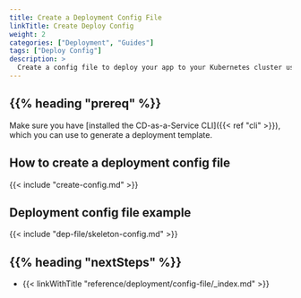```yaml
---
title: Create a Deployment Config File
linkTitle: Create Deploy Config
weight: 2
categories: ["Deployment", "Guides"]
tags: ["Deploy Config"]
description: >
  Create a config file to deploy your app to your Kubernetes cluster using CD-as-a-Service.
---
```


## {{% heading "prereq" %}}

Make sure you have [installed the CD-as-a-Service CLI]({{< ref "cli" >}}), which you can use to generate a deployment template.

## How to create a deployment config file

{{< include "create-config.md" >}}

## Deployment config file example

{{< include "dep-file/skeleton-config.md" >}}

## {{% heading "nextSteps" %}}

* {{< linkWithTitle "reference/deployment/config-file/_index.md" >}}
